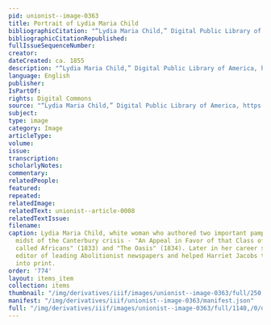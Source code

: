 ```yaml
---
pid: unionist--image-0363
title: Portrait of Lydia Maria Child
bibliographicCitation: "“Lydia Maria Child,” Digital Public Library of America, https://dp.la/item/324fdf1759330928d4a40061d29c1ac2"
bibliographicCitationRepublished: 
fullIssueSequenceNumber: 
creator: 
dateCreated: ca. 1855
description: "“Lydia Maria Child,” Digital Public Library of America, https://dp.la/item/324fdf1759330928d4a40061d29c1ac2"
language: English
publisher: 
IsPartOf: 
rights: Digital Commons
source: "“Lydia Maria Child,” Digital Public Library of America, https://dp.la/item/324fdf1759330928d4a40061d29c1ac2"
subject: 
type: image
category: Image
articleType: 
volume: 
issue: 
transcription: 
scholarlyNotes: 
commentary: 
relatedPeople: 
featured: 
repeated: 
relatedImage: 
relatedText: unionist--article-0008
relatedTextIssue: 
filename: 
caption: Lydia Maria Child, white woman who authored two important pamphlets in the
  midst of the Canterbury crisis - "An Appeal in Favor of that Class of Americans
  called Africans" (1833) and "The Oasis" (1834). Later in her career she became the
  editor of leading Abolitionist newspapers and helped Harriet Jacobs to get her writings
  into print.
order: '774'
layout: items_item
collection: items
thumbnail: "/img/derivatives/iiif/images/unionist--image-0363/full/250,/0/default.jpg"
manifest: "/img/derivatives/iiif/unionist--image-0363/manifest.json"
full: "/img/derivatives/iiif/images/unionist--image-0363/full/1140,/0/default.jpg"
---
```

